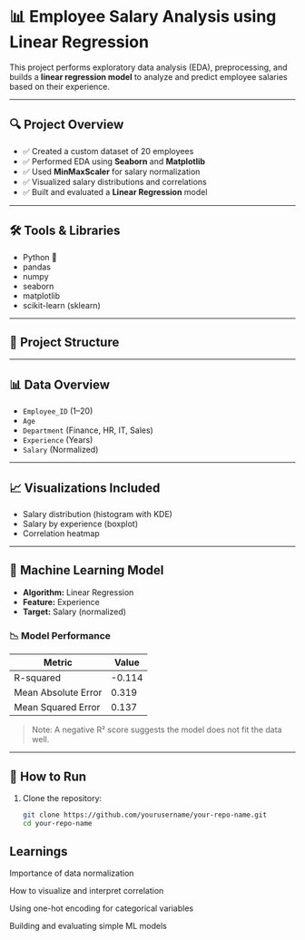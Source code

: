 # 📊 Employee Salary Analysis using Linear Regression

This project performs exploratory data analysis (EDA), preprocessing, and builds a **linear regression model** to analyze and predict employee salaries based on their experience.

---

## 🔍 Project Overview

- ✅ Created a custom dataset of 20 employees
- ✅ Performed EDA using **Seaborn** and **Matplotlib**
- ✅ Used **MinMaxScaler** for salary normalization
- ✅ Visualized salary distributions and correlations
- ✅ Built and evaluated a **Linear Regression** model

---

## 🛠️ Tools & Libraries

- Python 🐍  
- pandas  
- numpy  
- seaborn  
- matplotlib  
- scikit-learn (sklearn)

---

## 📁 Project Structure




---

## 📊 Data Overview

- `Employee_ID` (1–20)  
- `Age`  
- `Department` (Finance, HR, IT, Sales)  
- `Experience` (Years)  
- `Salary` (Normalized)

---

## 📈 Visualizations Included

- Salary distribution (histogram with KDE)
- Salary by experience (boxplot)
- Correlation heatmap

---

## 🤖 Machine Learning Model

- **Algorithm:** Linear Regression  
- **Feature:** Experience  
- **Target:** Salary (normalized)

### 📉 Model Performance

| Metric                | Value   |
|-----------------------|---------|
| R-squared             | -0.114  |
| Mean Absolute Error   | 0.319   |
| Mean Squared Error    | 0.137   |

> Note: A negative R² score suggests the model does not fit the data well.

---

## 📌 How to Run

1. Clone the repository:
   ```bash
   git clone https://github.com/yourusername/your-repo-name.git
   cd your-repo-name


## Learnings
Importance of data normalization

How to visualize and interpret correlation

Using one-hot encoding for categorical variables

Building and evaluating simple ML models
